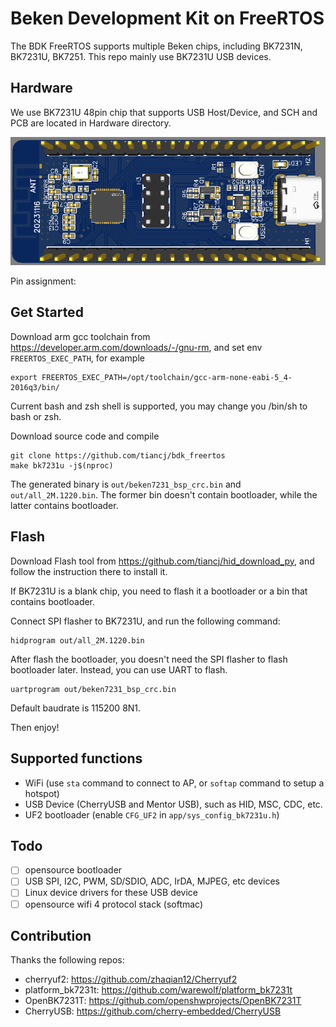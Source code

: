 # Beken Development Kit on FreeRTOS

The BDK FreeRTOS supports multiple Beken chips, including BK7231N, BK7231U, BK7251. This repo mainly use BK7231U USB devices.



## Hardware

We use BK7231U 48pin chip that supports USB Host/Device, and SCH and PCB are located in Hardware directory.

![](./documents/BK7231U.png)

Pin assignment:



## Get Started

Download arm gcc toolchain from https://developer.arm.com/downloads/-/gnu-rm, and set env `FREERTOS_EXEC_PATH`, for example

```
export FREERTOS_EXEC_PATH=/opt/toolchain/gcc-arm-none-eabi-5_4-2016q3/bin/
```

Current bash and zsh shell is supported, you may change you /bin/sh to bash or zsh.

Download source code and compile

```
git clone https://github.com/tiancj/bdk_freertos
make bk7231u -j$(nproc)
```

The generated binary is `out/beken7231_bsp_crc.bin` and `out/all_2M.1220.bin`. The former bin doesn't contain bootloader, while the latter contains bootloader.

## Flash

Download Flash tool from https://github.com/tiancj/hid_download_py, and follow the instruction there to install it.

If BK7231U is a blank chip, you need to flash it a bootloader or a bin that contains bootloader.

Connect SPI flasher to BK7231U, and run the following command:

```
hidprogram out/all_2M.1220.bin
```

After flash the bootloader, you doesn't need the SPI flasher to flash bootloader later. Instead, you can use UART to flash.

```
uartprogram out/beken7231_bsp_crc.bin
```

Default baudrate is 115200 8N1.

Then enjoy!

## Supported functions

* WiFi (use `sta` command to connect to AP, or `softap` command to setup a hotspot)
* USB Device (CherryUSB and Mentor USB), such as HID, MSC, CDC, etc.
* UF2 bootloader (enable `CFG_UF2` in `app/sys_config_bk7231u.h`)

## Todo

- [ ] opensource bootloader
- [ ] USB SPI, I2C, PWM, SD/SDIO, ADC, IrDA, MJPEG, etc devices
- [ ] Linux device drivers for these USB device
- [ ] opensource wifi 4 protocol stack (softmac)

## Contribution

Thanks the following repos:

* cherryuf2: https://github.com/zhaqian12/Cherryuf2
* platform_bk7231t: https://github.com/warewolf/platform_bk7231t
* OpenBK7231T: https://github.com/openshwprojects/OpenBK7231T
* CherryUSB: https://github.com/cherry-embedded/CherryUSB
